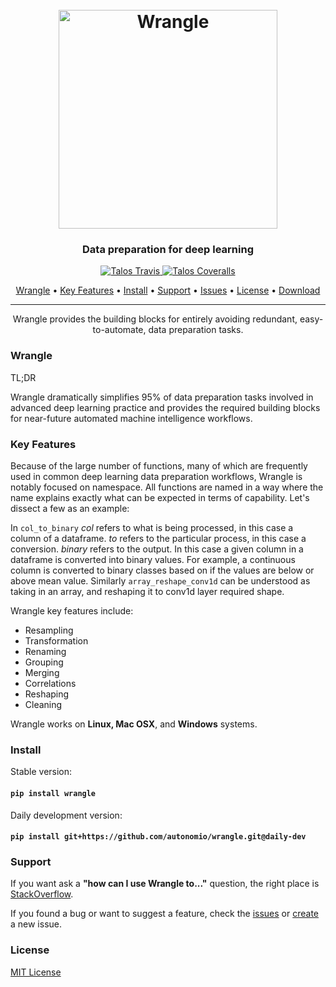 <h1 align="center">
  <br>
  <a href="http://autonom.io"><img src="https://raw.githubusercontent.com/autonomio/wrangle/master/logo.png" alt="Wrangle" width="350"></a>
  <br>
</h1>

<h3 align="center">Data preparation for deep learning</h3>

<p align="center">

  <a href="https://travis-ci.org/autonomio/wrangle">
    <img src="https://img.shields.io/travis/autonomio/wrangle/master.svg?style=for-the-badge&logo=appveyor" alt="Talos Travis">
  </a>

  <a href="https://coveralls.io/github/autonomio/wrangle">
    <img src="https://img.shields.io/coveralls/github/wrangle/talos.svg?style=for-the-badge&logo=appveyor" alt="Talos Coveralls">
  </a>

</p>

<p align="center">
  <a href="#Wrangle">Wrangle</a> •
  <a href="#Key-Features">Key Features</a> •
  <a href="#Install">Install</a> •
  <a href="#Support">Support</a> •
  <a href="https://github.com/autonomio/wrangle/issues">Issues</a> •
  <a href="#License">License</a> •
  <a href="https://github.com/autonomio/wrangle/archive/master.zip">Download</a>
</p>
<hr>
<p align="center">
Wrangle provides the building blocks for entirely avoiding redundant, easy-to-automate, data preparation tasks.
</p>

### Wrangle

TL;DR

Wrangle dramatically simplifies 95% of data preparation tasks involved in advanced deep learning practice and provides the required building blocks for near-future automated machine intelligence workflows.

### Key Features

Because of the large number of functions, many of which are frequently used in common deep learning data preparation workflows, Wrangle is notably focused on namespace. All functions are named in a way where the name explains exactly what can be expected in terms of capability. Let's dissect a few as an example:

In `col_to_binary` *col* refers to what is being processed, in this case a column of a dataframe. *to* refers to the particular process, in this case a conversion. *binary* refers to the output. In this case a given column in a dataframe is converted into binary values. For example, a continuous column is converted to binary classes based on if the values are below or above mean value. Similarly `array_reshape_conv1d` can be understood as taking in an array, and reshaping it to conv1d layer required shape.

Wrangle key features include:

- Resampling
- Transformation
- Renaming
- Grouping
- Merging
- Correlations
- Reshaping
- Cleaning

Wrangle works on **Linux, Mac OSX**, and **Windows** systems.

### Install

Stable version:

#### `pip install wrangle`

Daily development version:

#### `pip install git+https://github.com/autonomio/wrangle.git@daily-dev`

### Support

If you want ask a **"how can I use Wrangle to..."** question, the right place is [StackOverflow](https://stackoverflow.com/questions/ask).

If you found a bug or want to suggest a feature, check the [issues](https://github.com/autonomio/wrangle/issues) or [create](https://github.com/autonomio/wrangle/issues/new/choose) a new issue.


### License

[MIT License](https://github.com/autonomio/wrangle/blob/master/LICENSE)
